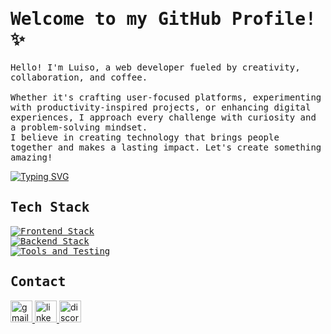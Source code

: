 <h1><samp>Welcome to my GitHub Profile! ✨</samp></h1>

<p><samp>
  Hello! I'm Luiso, a web developer fueled by creativity, collaboration, and coffee.  <br/><br/>
  Whether it's crafting user-focused platforms, experimenting with productivity-inspired projects, or enhancing digital experiences, I approach every challenge with curiosity and a problem-solving mindset. <br/>
  I believe in creating technology that brings people together and makes a lasting impact. Let's create something amazing!
</samp></p>

[![Typing SVG](https://readme-typing-svg.demolab.com?font=&weight=600&size=18&pause=1000&color=E2DA32&width=435&lines=%23intuitive;%23proactive;%23resourceful)](https://git.io/typing-svg)

<h2><samp>Tech Stack</samp></h2>

<p align="left"><samp>
  <a href="https://skillicons.dev">
    <!-- Frontend -->
    <img src="https://skillicons.dev/icons?i=typescript,react,nextjs,tailwind,redux,apollo" alt="Frontend Stack" />
    <br />
    <!-- Backend -->
    <img src="https://skillicons.dev/icons?i=nodejs,express,postgresql,prisma,mongodb,firebase,redis,graphql" alt="Backend Stack" />
    <br />
    <!-- Tools and Testing -->
    <img src="https://skillicons.dev/icons?i=git,docker,aws,vercel,jest,cypress,postman" alt="Tools and Testing" />
    <br />
  </a>
</samp></p>

<h2><samp>Contact</samp></h2>

<div align="left">
  <a href="mailto:solarluiso@gmail.com" target="_blank">
    <img src="https://img.shields.io/static/v1?message=Email&logo=gmail&label=&color=D14836&logoColor=white&labelColor=&style=for-the-badge" height="35" alt="gmail logo" />
  </a>
  <a href="https://www.linkedin.com/in/solarluiso/" target="_blank">
    <img src="https://img.shields.io/static/v1?message=LinkedIn&logo=linkedin&label=&color=0077B5&logoColor=white&labelColor=&style=for-the-badge" height="35" alt="linkedin logo" />
  </a>
  <a href="https://discordapp.com/users/solarluiso" target="_blank">
    <img src="https://img.shields.io/static/v1?message=Discord&logo=discord&label=&color=7289DA&logoColor=white&labelColor=&style=for-the-badge" height="35" alt="discord logo" />
  </a>
</div>

<!-- <h2><samp>Stats</samp></h2>

![Top Languages](https://github-readme-stats.vercel.app/api/top-langs/?username=solarluiso&layout=compact&theme=dark) -->
